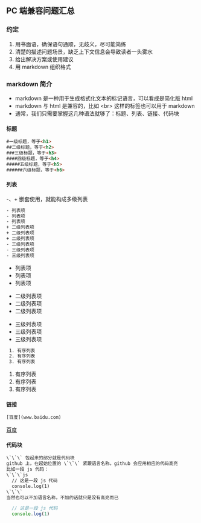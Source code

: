 ## PC 端兼容问题汇总

### 约定
1. 用书面语，确保语句通顺，无歧义，尽可能简练
2. 清楚的描述问题场景，缺乏上下文信息会导致读者一头雾水
3. 给出解决方案或使用建议
4. 用 markdown 组织格式


### markdown 简介
- markdown 是一种用于生成格式化文本的标记语言，可以看成是简化版 html
- markdown 与 html 是兼容的，比如 &lt;br&gt; 这样的标签也可以用于 markdown
- 通常，我们只需要掌握这几种语法就够了：标题、列表、链接、代码块

#### 标题
```html
#一级标题，等于<h1>
##二级标题，等于<h2>
###三级标题，等于<h3>
####四级标题，等于<h4>
#####五级标题，等于<h5>
######六级标题，等于<h6>
```

#### 列表
-、+ 嵌套使用，就能构成多级列表
```html
- 列表项
- 列表项
- 列表项
+ 二级列表项
+ 二级列表项
+ 二级列表项
- 三级列表项
- 三级列表项
- 三级列表项
```
- 列表项
- 列表项
- 列表项
+ 二级列表项
+ 二级列表项
+ 二级列表项
- 三级列表项
- 三级列表项
- 三级列表项

```html
 1. 有序列表
 2. 有序列表
 3. 有序列表
```
1. 有序列表
2. 有序列表
3. 有序列表

#### 链接
```html
[百度](www.baidu.com)
```
[百度](www.baidu.com)

#### 代码块
```html
\`\`\` 包起来的部分就是代码块
github 上，在起始位置的 \`\`\` 紧跟语言名称，github 会应用相应的代码高亮
比如一段 js 代码：
\`\`\`js
  // 这是一段 js 代码
  console.log(1)
\`\`\`
当然也可以不加语言名称，不加的话就只是没有高亮而已
```
```js
  // 这是一段 js 代码
  console.log(1)
```